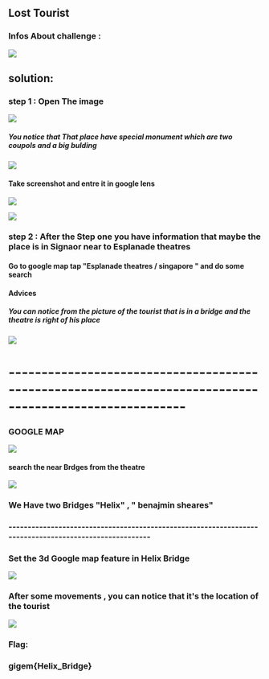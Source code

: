 

## Lost Tourist 	

### Infos About challenge : 

![](Screenshot/P1.png)


## solution:



### step 1 : Open The  image 



![](Screenshot/P2.png)

##### You notice that That place have special monument which are two coupols and a big   bulding

![](Screenshot/P3.png)

#### Take screenshot and entre it in google lens 

![](Screenshot/P4.png)


![](Screenshot/P5.png)

### step 2 : After the Step one you have information that maybe the place is in Signaor near to Esplanade theatres 


#### Go to google map tap "Esplanade theatres /  singapore " and do some search 


#### Advices 

##### You can notice from the picture of the tourist that is in a bridge and the theatre is right of his place 

![](Screenshot/P6.png)

# -------------------------------------------------------------------------------------------------------

### GOOGLE MAP 

![](Screenshot/P7.png)


#### search the near Brdges from the theatre 

![](Screenshot/P8.png)


### We Have two Bridges "Helix" ,  " benajmin sheares"

### ------------------------------------------------------------------------------------------------------

### Set the 3d Google map feature in Helix Bridge 

![](Screenshot/P9.png)

### After some movements , you can notice that it's the location of the tourist 

![](Screenshot/P10.png)


### Flag:

### gigem{Helix_Bridge}
